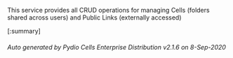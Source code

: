 






This service provides all CRUD operations for managing Cells (folders shared across users) and Public Links (externally accessed)

[:summary]

###### Auto generated by Pydio Cells Enterprise Distribution v2.1.6 on 8-Sep-2020
